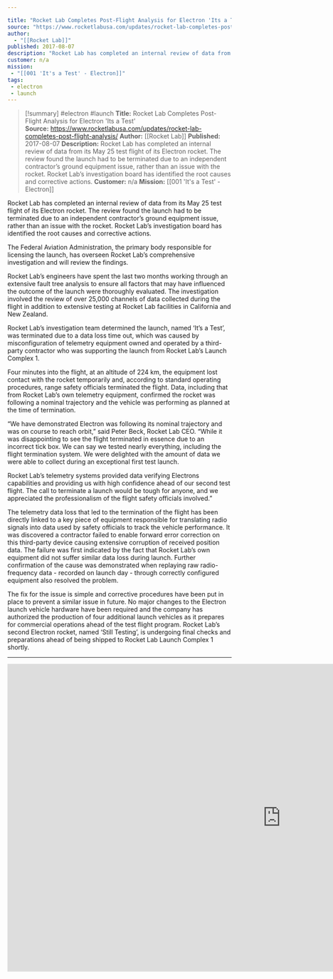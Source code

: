 ```yaml
---

title: "Rocket Lab Completes Post-Flight Analysis for Electron 'Its a Test'  "
source: "https://www.rocketlabusa.com/updates/rocket-lab-completes-post-flight-analysis/"
author:
  - "[[Rocket Lab]]"
published: 2017-08-07
description: "Rocket Lab has completed an internal review of data from its May 25 test flight of its Electron rocket. The review found the launch had to be terminated due to an independent contractor’s ground equipment issue, rather than an issue with the rocket. Rocket Lab’s investigation board has identified the root causes and corrective actions."
customer: n/a
mission:
 - "[[001 'It's a Test' - Electron]]"
tags:
 - electron
 - launch
---
```

>[!summary]
#electron #launch
**Title:** Rocket Lab Completes Post-Flight Analysis for Electron 'Its a Test'  
**Source:** https://www.rocketlabusa.com/updates/rocket-lab-completes-post-flight-analysis/
**Author:** [[Rocket Lab]]
**Published:** 2017-08-07
**Description:** Rocket Lab has completed an internal review of data from its May 25 test flight of its Electron rocket. The review found the launch had to be terminated due to an independent contractor’s ground equipment issue, rather than an issue with the rocket. Rocket Lab’s investigation board has identified the root causes and corrective actions.
**Customer:** n/a
**Mission:** [[001 'It's a Test' - Electron]]

Rocket Lab has completed an internal review of data from its May 25 test flight of its Electron rocket. The review found the launch had to be terminated due to an independent contractor’s ground equipment issue, rather than an issue with the rocket. Rocket Lab’s investigation board has identified the root causes and corrective actions.

The Federal Aviation Administration, the primary body responsible for licensing the launch, has overseen Rocket Lab’s comprehensive investigation and will review the findings.

Rocket Lab’s engineers have spent the last two months working through an extensive fault tree analysis to ensure all factors that may have influenced the outcome of the launch were thoroughly evaluated. The investigation involved the review of over 25,000 channels of data collected during the flight in addition to extensive testing at Rocket Lab facilities in California and New Zealand.

Rocket Lab’s investigation team determined the launch, named ‘It’s a Test’, was terminated due to a data loss time out, which was caused by misconfiguration of telemetry equipment owned and operated by a third-party contractor who was supporting the launch from Rocket Lab’s Launch Complex 1.

Four minutes into the flight, at an altitude of 224 km, the equipment lost contact with the rocket temporarily and, according to standard operating procedures, range safety officials terminated the flight. Data, including that from Rocket Lab’s own telemetry equipment, confirmed the rocket was following a nominal trajectory and the vehicle was performing as planned at the time of termination.

“We have demonstrated Electron was following its nominal trajectory and was on course to reach orbit,” said Peter Beck, Rocket Lab CEO. “While it was disappointing to see the flight terminated in essence due to an incorrect tick box. We can say we tested nearly everything, including the flight termination system. We were delighted with the amount of data we were able to collect during an exceptional first test launch.

Rocket Lab’s telemetry systems provided data verifying Electrons capabilities and providing us with high confidence ahead of our second test flight. The call to terminate a launch would be tough for anyone, and we appreciated the professionalism of the flight safety officials involved.”

The telemetry data loss that led to the termination of the flight has been directly linked to a key piece of equipment responsible for translating radio signals into data used by safety officials to track the vehicle performance. It was discovered a contractor failed to enable forward error correction on this third-party device causing extensive corruption of received position data. The failure was first indicated by the fact that Rocket Lab’s own equipment did not suffer similar data loss during launch. Further confirmation of the cause was demonstrated when replaying raw radio-frequency data - recorded on launch day - through correctly configured equipment also resolved the problem.

The fix for the issue is simple and corrective procedures have been put in place to prevent a similar issue in future. No major changes to the Electron launch vehicle hardware have been required and the company has authorized the production of four additional launch vehicles as it prepares for commercial operations ahead of the test flight program. Rocket Lab’s second Electron rocket, named ‘Still Testing’, is undergoing final checks and preparations ahead of being shipped to Rocket Lab Launch Complex 1 shortly.

---

<iframe width="1227" height="690" src="https://www.youtube.com/embed/VA_8HPsua0c" title="It&#39;s a Test - Launch Day Video" frameborder="0" allow="accelerometer; autoplay; clipboard-write; encrypted-media; gyroscope; picture-in-picture; web-share" referrerpolicy="strict-origin-when-cross-origin" allowfullscreen></iframe>